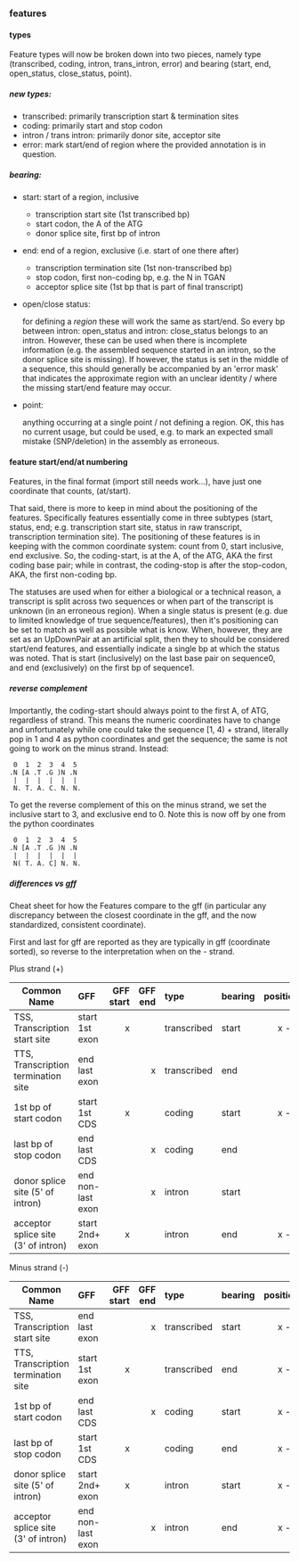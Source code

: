 ### features

#### types
Feature types will now be broken down into two pieces, namely
type (transcribed, coding, intron, trans_intron, error) and
bearing (start, end, open_status, close_status, point).

##### new types:
* transcribed: primarily transcription start & termination sites
* coding: primarily start and stop codon
* intron / trans intron: primarily donor site, acceptor site
* error: mark start/end of region where the provided annotation is
in question.

##### bearing:
* start: start of a region, inclusive
  * transcription start site (1st transcribed bp)
  * start codon, the A of the ATG
  * donor splice site, first bp of intron
* end: end of a region, exclusive (i.e. start of one there after)
  * transcription termination site (1st non-transcribed bp)
  * stop codon, first non-coding bp, e.g. the N in TGAN
  * acceptor splice site (1st bp that is part of final transcript)
* open/close status:
  
  for defining a _region_ these will work the same as start/end.
  So every bp between intron: open_status and intron: close_status
  belongs to an intron. However, these can be used when there is incomplete
  information (e.g. the assembled sequence started in an intron, so the donor 
  splice site is missing). If however, the status is set in the middle of a
  sequence, this should generally be accompanied by an 'error mask' that 
  indicates the approximate region with an unclear identity / where the missing
  start/end feature may occur.
* point:
  
  anything occurring at a single point / not defining a region.
  OK, this has no current usage, but could be used, e.g. to mark
  an expected small mistake (SNP/deletion) in the assembly as erroneous.  


#### feature start/end/at numbering

Features, in the final format (import still needs work...),
have just one coordinate that counts, (at/start).

That said, there is more to keep in mind about the positioning 
of the features. Specifically features essentially come in
three subtypes (start, status, end; e.g. transcription start site, 
status in raw transcript, transcription termination site). The 
positioning of these features is in keeping with the common
coordinate system: count from 0, start inclusive, end exclusive. 
So, the coding-start, is at the A, of the ATG, AKA the first
coding base pair; while in contrast, the coding-stop is
after the stop-codon, AKA, the first non-coding bp.

The statuses are used when for either a biological or a technical
reason, a transcript is split across two sequences or when 
part of the transcript is unknown (in an erroneous region).
When a single status is present (e.g. due to limited knowledge of 
true sequence/features), then it's positioning can be set to match 
as well as possible what is know. When, however, they are set as 
an UpDownPair at an artificial split, then they to should be 
considered start/end features, and essentially indicate a single bp at which
the status was noted. That is start (inclusively) on the last base pair on
sequence0, and end (exclusively) on the first bp of sequence1. 

##### reverse complement

Importantly, the coding-start should always point to the first
A, of ATG, regardless of strand. This means the numeric coordinates
have to change and unfortunately while one could take the
sequence [1, 4) + strand, literally pop in 1 and 4 as python coordinates
and get the sequence; the same is not going to work on the minus strand.
Instead: 

```
 0  1  2  3  4  5
.N [A .T .G )N .N
 |  |  |  |  |  |
 N. T. A. C. N. N.
```

To get the reverse complement of this on the minus strand, we set the
inclusive start to 3, and exclusive end to 0. Note this is now off by 
one from the python coordinates


```
 0  1  2  3  4  5
.N [A .T .G )N .N
 |  |  |  |  |  |
 N( T. A. C] N. N.
```

##### differences vs gff
Cheat sheet for how the Features compare to the gff (in particular any discrepancy
between the closest coordinate in the gff, and the now standardized, consistent coordinate).

First and last for gff are reported as they are typically in gff (coordinate sorted),
so reverse to the interpretation when on the - strand. 

Plus strand (+)

| Common Name  | GFF | GFF start | GFF end |type| bearing| position |
| -------------|:----| ---------:|--------:|:---|:-------|--------:|
| TSS, Transcription start site      | start 1st exon  |x| |transcribed|start|x - 1|
| TTS, Transcription termination site| end last exon   | |x|transcribed|end  |x    |
| 1st bp of start codon              | start 1st CDS   |x| |coding     |start|x - 1|
| last bp of stop codon              | end last CDS    | |x|coding     |end  |x    |
| donor splice site (5' of intron)   |end non-last exon| |x|intron     |start|x    |
| acceptor splice site (3' of intron)|start 2nd+ exon  |x| |intron     |end  |x - 1|


Minus strand (-)

| Common Name  | GFF | GFF start | GFF end |type| bearing| position|
| -------------|:----| ---------:|--------:|:---|:-------|--------:|
| TSS, Transcription start site      | end last exon   | |x|transcribed|start|x - 1|
| TTS, Transcription termination site| start 1st exon  |x| |transcribed|end  |x - 2|
| 1st bp of start codon              | end last CDS    | |x|coding     |start|x - 1|
| last bp of stop codon              | start 1st CDS   |x| |coding     |end  |x - 2|
| donor splice site (5' of intron)   |start 2nd+ exon  |x| |intron     |start|x - 2|
| acceptor splice site (3' of intron)|end non-last exon| |x|intron     |end  |x - 1|

